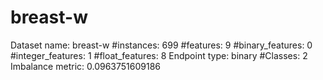 # breast-w
Dataset name: breast-w
#instances: 699
#features: 9
  #binary_features: 0
  #integer_features: 1
  #float_features: 8
Endpoint type: binary
#Classes: 2
Imbalance metric: 0.0963751609186
